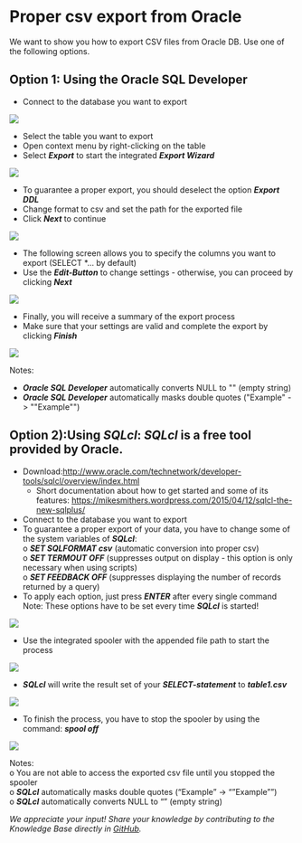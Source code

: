 # Proper csv export from Oracle 
We want to show you how to export CSV files from Oracle DB. Use one of the following options.

## Option 1: Using the Oracle SQL Developer

* Connect to the database you want to export  

![](images/Oracle1.png)

* Select the table you want to export
* Open context menu by right-clicking on the table
* Select ***Export*** to start the integrated *****Export Wizard*****

![](images/Oracle2.png)

* To guarantee a proper export, you should deselect the option ***Export DDL***
* Change format to csv and set the path for the exported file
* Click ***Next*** to continue 
 
![](images/Oracle3.png)

* The following screen allows you to specify the columns you want to export (SELECT *… by default)
* Use the ***Edit-Button*** to change settings - otherwise, you can proceed by clicking *****Next*****

![](images/Oracle4.png)

* Finally, you will receive a summary of the export process
* Make sure that your settings are valid and complete the export by clicking *****Finish*****

![](images/Oracle5.png)

Notes:

* ***Oracle SQL Developer*** automatically converts NULL to "" (empty string)
* ***Oracle SQL Developer*** automatically masks double quotes ("Example" -> ""Example"")

## Option 2):Using ***SQLcl***: ***SQLcl*** is a free tool provided by Oracle.

* Download:<http://www.oracle.com/technetwork/developer-tools/sqlcl/overview/index.html>
	+ Short documentation about how to get started and some of its features: <https://mikesmithers.wordpress.com/2015/04/12/sqlcl-the-new-sqlplus/>
* Connect to the database you want to export
* To guarantee a proper export of your data, you have to change some of the system variables of ***SQLcl***:  
o ***SET SQLFORMAT csv*** (automatic conversion into proper csv)  
o ***SET TERMOUT OFF*** (suppresses output on display - this option is only necessary when using scripts)  
o ***SET FEEDBACK OFF*** (suppresses displaying the number of records returned by a query)
* To apply each option, just press ***ENTER*** after every single command  
Note: These options have to be set every time ***SQLcl*** is started!  

![](images/Oracle6.png)

* Use the integrated spooler with the appended file path to start the process  

![](images/Oracle7.png)

* ***SQLcl*** will write the result set of your ***SELECT-statement*** to *****table1.csv*****

![](images/Oracle8.png)

* To finish the process, you have to stop the spooler by using the command: *****spool off*****

![](images/Oracle9.png)

Notes:  
o You are not able to access the exported csv file until you stopped the spooler  
o ***SQLcl*** automatically masks double quotes (“Example” -> “”Example””)  
o ***SQLcl*** automatically converts NULL to “” (empty string)

*We appreciate your input! Share your knowledge by contributing to the Knowledge Base directly in [GitHub](https://github.com/exasol/public-knowledgebase).* 

